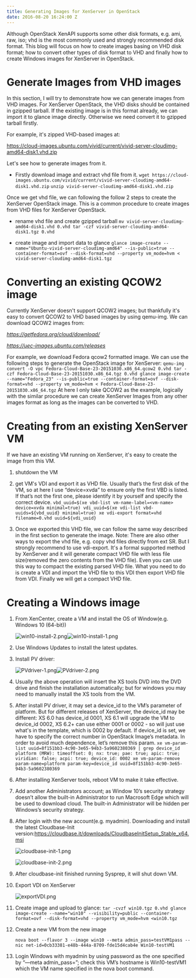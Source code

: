 ```yaml
---
title: Generating Images for XenServer in OpenStack
date: 2016-08-20 16:24:00 Z
---
```


Although OpenStack XenAPI supports some other disk formats, e.g. ami, raw, iso; vhd is the most commonly used and strongly recommended disk format. This blog will focus on how to create images basing on VHD disk format; how to convert other types of disk format to VHD and finally how to create Windows images for XenServer in OpenStack.

# Generate Images from VHD images

In this section, I will try to demonstrate how we can generate images from VHD images. For XenServer OpenStack, the VHD disks should be contained in gzipped tarball. If the existing image is in this format already, we can import it to glance image directly. Otherwise we need convert it to gzipped tarball firstly.

For example, it's zipped VHD-based images at:

https://cloud-images.ubuntu.com/vivid/current/vivid-server-cloudimg-amd64-disk1.vhd.zip

Let's see how to generate images from it.

* Firstly download image and extract vhd file from it.
  `wget https://cloud-images.ubuntu.com/vivid/current/vivid-server-cloudimg-amd64-disk1.vhd.zip`
  `unzip vivid-server-cloudimg-amd64-disk1.vhd.zip`

Once we get vhd file, we can following the follow 2 steps to create the XenServer OpenStack image. This is a common procedure to create images from VHD files for XenServer OpenStack.

* rename vhd file and create gzipped tarball
  `mv vivid-server-cloudimg-amd64-disk1.vhd 0.vhd tar -czf vivid-server-cloudimg-amd64-disk1.tgz 0.vhd`

* create image and import data to glance
  `glance image-create --name="Ubuntu-vivid-server-cloudimg-amd64" --is-public=true --container-format=ovf --disk-format=vhd --property vm_mode=hvm < vivid-server-cloudimg-amd64-disk1.tgz`

# Converting an existing QCOW2 image

Currently XenServer doesn't support QCOW2 images; but thankfully it's easy to convert QCOW2 to VHD based images by using qemu-img.
We can download QCOW2 images from:

*https://getfedora.org/cloud/download/*

*https://uec-images.ubuntu.com/releases*

For example, we download Fedora qcow2 formatted image. We can use the following steps to generate the OpenStack image for XenServer:
`qemu-img convert -O vpc Fedora-Cloud-Base-23-20151030.x86_64.qcow2 0.vhd tar -czf Fedora-Cloud-Base-23-20151030.x86_64.tgz 0.vhd glance image-create --name="Fedora_23" --is-public=true --container-format=ovf --disk-format=vhd --property vm_mode=hvm < Fedora-Cloud-Base-23-20151030.x86_64.tgz`
At here I only take QCOW2 as the example, logically with the similar procedure we can create XenServer Images from any other images format as long as the images can be converted to VHD.

# Creating from an existing XenServer VM

If we have an existing VM running on XenServer, it's easy to create the image from this VM.

1. shutdown the VM

2. get VM's VDI and export it as VHD file. Usually that’s the first disk of the VM, so at here I use “device=xvda” to ensure only the first VBD is listed. If that’s not the first one, please identify it by yourself and specify the correct device.
   `vbd_uuid=$(xe vbd-list vm-name-label=<vm-name> device=xvda minimal=true) vdi_uuid=$(xe vdi-list vbd-uuids=${vbd_uuid} minimal=true) xe vdi-export format=vhd filename=0.vhd uuid=${vdi_uuid}`

3. Once we exported this VHD file, we can follow the same way described in the first section to generate the image.
   Note: There are also other ways to export the vhd file, e.g. copy vhd files directly from ext SR. But I strongly recommend to use vdi-export. It's a formal supported method by XenServer and it will generate compact VHD file with less file size(removed the zero contents from the VHD file). Even you can use this way to compact the existing parsed VHD file. What you need to do is create a VDI and import the VHD file to this VDI then export VHD file from VDI. Finally we will get a compact VHD file.

# Creating a Windows image

 1. From XenCenter, create a VM and install the OS of Window(e.g. Windows 10 (64-bit))

    ![win10-install-2.png](/uploads/win10-install-2.png)![win10-install-1.png](/uploads/win10-install-1.png)

 2. Use Windows Updates to install the latest updates.

 3. Install PV driver:

    ![PVdriver-1.png](/uploads/PVdriver-1.png)![PVdriver-2.png](/uploads/PVdriver-2.png)

 4. Usually the above operation will insert the XS tools DVD into the DVD drive and finish the installation automatically; but for windows you may need to manually install the XS tools from the VM.

 5. After install PV driver, it may set a device_id to the VM’s parameter of platform. But for different releases of XenServer, the device_id may be different: XS 6.0 has device_id 0001, XS 6.1 will upgrade the VM to device_id 0002, XS 6.2\+ can use either 0001 or 0002 - so will just use what's in the template, which is 0002 by default. If device_id is set, we have to specify the correct number in OpenStack Image’s metadata. In order to avoid much dependence, let’s remove this param.
    `xe vm-param-list uuid=8f151bb3-4c90-3e65-94b3-5a9602380369 | grep device_id platform (MRW): timeoffset: 0; nx: true; pae: true; apic: true; viridian: false; acpi: true; device_id: 0002 xe vm-param-remove param-name=platform param-key=device_id uuid=8f151bb3-4c90-3e65-94b3-5a9602380369`

 6. After installing XenServer tools, reboot VM to make it take effective.

 7. Add another Administrators account; as Window 10’s security strategy doesn’t allow the built-in Administrator to run Macrosoft Edge which will be used to download cloud. The built-in Administrator will be hidden per Windows’s security strategy.

 8. After login with the new account(e.g. myadmin). Downloading and install the latest Cloudbase-Init version:https://cloudbase.it/downloads/CloudbaseInitSetup_Stable_x64.msi

    ![cloudbase-init-1.png](/uploads/cloudbase-init-1.png)

    ![cloudbase-init-2.png](/uploads/cloudbase-init-2.png)

 9. After cloudbase-init finished running Sysprep, it will shut down VM.

10. Export VDI on XenServer

    ![exportVDI.png](/uploads/exportVDI.png)

11. Create image and upload to glance:
    `tar -cvzf win10.tgz 0.vhd glance image-create --name="win10" --visibility=public --container-format=ovf --disk-format=vhd --property vm_mode=hvm <win10.tgz`

12. Create a new VM from the new image

    `nova boot --flavor 3 --image win10 --meta admin_pass=testVM1pass --nic net-id=0cb33381-e48b-444a-8709-fde15d4cab4e Win10-testVM1`

13. Login Windows with myadmin by using password as the one specified by “—meta admin_pass=”; check this VM’s hostname is Win10-testVM1 which the VM name specified in the nova boot command.